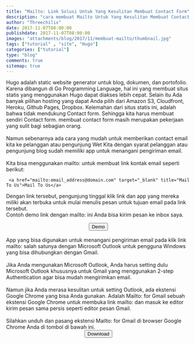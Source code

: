 ```yaml
---
title: "Mailto: Link Solusi Untuk Yang Kesulitan Membuat Contact Form"
description: "cara membuat Mailto Untuk Yang Kesulitan Membuat Contact Form"
author: "Threechilix"
date: 2017-11-07T08:00:00
publishdate: 2017-11-07T08:00:00
images: "attachments/blog/2017/11/membuat-mailto/thumbnail.jpg"
tags: ["tutorial" , "site", "Hugo"]
categories: ["tutorial"]
type: "blog"
comments: true
sitemap: true
---
```

Hugo adalah static website generator untuk blog, dokumen, dan portofolio. Karena dibangun di Go Programming Language, hal ini yang membuat situs statis yang menggunakan Hugo dapat diakses lebih cepat. Selain itu Ada banyak pilihan hosting yang dapat Anda pilih dari Amazon S3, Cloudfront, Heroku, Github Pages, Dropbox. Kelemahan dari situs statis ini, adalah bahwa tidak mendukung Contact form. Sehingga kita harus membuat sendiri Contact form. membuat contact form masih merupakan pekerjaan yang sulit bagi sebagian orang.<br/>
<br/>
Namun sebenarnya ada cara yang mudah untuk memberikan contact email kita ke pelanggan atau pengunjung Wet Kita dengan syarat pelanggan atau pengunjung blog sudah memiliki app untuk menangani pengiriman email.<br/>
<br/>
Kita bisa menggunakan mailto: untuk membuat link kontak email seperti berikut:
````
 <a href="mailto:email_address@domain.com" target="_blank" title="Mail To Us">Mail To Us</a>
````
Dengan link tersebut, pengunjung tinggal klik link dan app yang mereka miliki akan terbuka untuk mulai menulis pesan untuk tujuan email pada link tersebut.<br/>
Contoh demo link dengan mailto: ini Anda bisa kirim pesan ke inbox saya.<br/>
<center>
<a href=mailto:threechilix@gmail.com" target="_blank" title="Mail To Us">
<button class="btn btn-primary btn-round">Demo</button></center>
</a>
<br/>
App yang bisa digunakan untuk menangani pengiriman email pada klik link mailto: salah satunya dengan Microsoft Outlook untuk pengguna Windows yang bisa dihubungkan dengan Gmail.<br/>
<br/>
Jika Anda mengunakan Microsoft Outlook, Anda harus setting dulu Microsoft Outlook khususnya untuk Gmail yang menggunakan 2-step Authentication agar bisa mudah mengirimkan email.<br/>
<br/>Namun jika Anda merasa kesulitan untuk setting Outlook, ada ekstensi Google Chrome yang bisa Anda gunakan. Adalah Mailto: for Gmail sebuah ekstensi Google Chrome untuk membuka link mailto: dan masuk ke editor kirim pesan sama persis seperti editor pesan Gmail.<br/>
<br/>Silahkan unduh dan pasang ekstensi Mailto: for Gmail di browser Google Chrome Anda di tombol di bawah ini.<br/><center>
<a href=https://chrome.google.com/webstore/detail/mailto-for-gmail/dgkkmcknielgdhebimdnfahpipajcpjn?hl=en-GB" target="_blank" title="Mail To Us">
<button class="btn btn-primary btn-round">Download</button>
</a><center>
